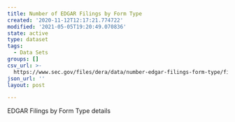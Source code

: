 ```yaml
---
title: Number of EDGAR Filings by Form Type
created: '2020-11-12T12:17:21.774722'
modified: '2021-05-05T19:20:49.070836'
state: active
type: dataset
tags:
  - Data Sets
groups: []
csv_url: >-
  https://www.sec.gov/files/dera/data/number-edgar-filings-form-type/filings_type_year_0321.csv
json_url: ''
layout: post

---
```

EDGAR Filings by Form Type details
